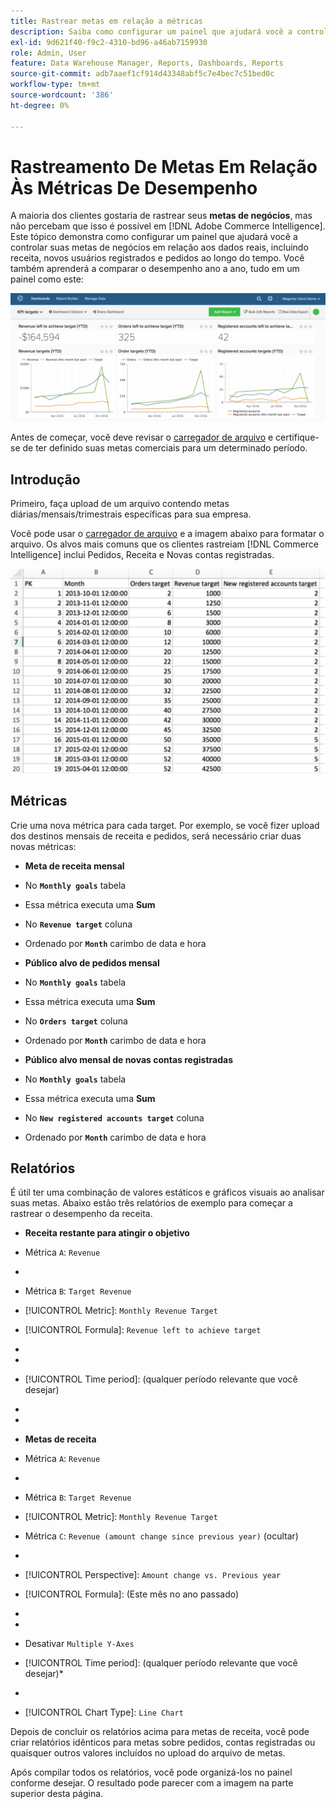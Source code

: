 ```yaml
---
title: Rastrear metas em relação a métricas
description: Saiba como configurar um painel que ajudará você a controlar suas metas comerciais em relação aos dados reais, incluindo a receita, os novos usuários registrados e os pedidos ao longo do tempo.
exl-id: 9d621f40-f9c2-4310-bd96-a46ab7159930
role: Admin, User
feature: Data Warehouse Manager, Reports, Dashboards, Reports
source-git-commit: adb7aaef1cf914d43348abf5c7e4bec7c51bed0c
workflow-type: tm+mt
source-wordcount: '386'
ht-degree: 0%

---
```


# Rastreamento De Metas Em Relação Às Métricas De Desempenho

A maioria dos clientes gostaria de rastrear seus **metas de negócios**, mas não percebam que isso é possível em [!DNL Adobe Commerce Intelligence]. Este tópico demonstra como configurar um painel que ajudará você a controlar suas metas de negócios em relação aos dados reais, incluindo receita, novos usuários registrados e pedidos ao longo do tempo. Você também aprenderá a comparar o desempenho ano a ano, tudo em um painel como este:

![](../../assets/Goals-_dashboard_2.png)

Antes de começar, você deve revisar o [carregador de arquivo](../importing-data/connecting-data/using-file-uploader.md) e certifique-se de ter definido suas metas comerciais para um determinado período.

## Introdução

Primeiro, faça upload de um arquivo contendo metas diárias/mensais/trimestrais específicas para sua empresa.

Você pode usar o [carregador de arquivo](../importing-data/connecting-data/using-file-uploader.md) e a imagem abaixo para formatar o arquivo. Os alvos mais comuns que os clientes rastreiam [!DNL Commerce Intelligence] inclui Pedidos, Receita e Novas contas registradas.

![](../../assets/Goals-_Excel.png)

## Métricas

Crie uma nova métrica para cada target. Por exemplo, se você fizer upload dos destinos mensais de receita e pedidos, será necessário criar duas novas métricas:

* **Meta de receita mensal**
* No **`Monthly goals`** tabela
* Essa métrica executa uma **Sum**
* No **`Revenue target`** coluna
* Ordenado por **`Month`** carimbo de data e hora

* **Público alvo de pedidos mensal**
* No **`Monthly goals`** tabela
* Essa métrica executa uma **Sum**
* No **`Orders target`** coluna
* Ordenado por **`Month`** carimbo de data e hora

* **Público alvo mensal de novas contas registradas**
* No **`Monthly goals`** tabela
* Essa métrica executa uma **Sum**
* No **`New registered accounts target`** coluna
* Ordenado por **`Month`** carimbo de data e hora

## Relatórios

É útil ter uma combinação de valores estáticos e gráficos visuais ao analisar suas metas. Abaixo estão três relatórios de exemplo para começar a rastrear o desempenho da receita.

* **Receita restante para atingir o objetivo**
* Métrica `A`: `Revenue`
* 
  [!UICONTROL Métrica]: `Revenue`

* Métrica `B`: `Target Revenue`
* [!UICONTROL Metric]: `Monthly Revenue Target`

* [!UICONTROL Formula]: `Revenue left to achieve target`
* 
  [!UICONTROL Fórmula]: `(B-A)`
* 
  [!UICONTROL Format]: `Number`

* [!UICONTROL Time period]: (qualquer período relevante que você desejar)
* 
  [!UICONTROL Interval]: `Month`
* 
  [!UICONTROL Tipo de gráfico]: `Scalar`

* **Metas de receita**
* Métrica `A`: `Revenue`
* 
  [!UICONTROL Métrica]: `Revenue`

* Métrica `B`: `Target Revenue`
* [!UICONTROL Metric]: `Monthly Revenue Target`

* Métrica `C`: `Revenue (amount change since previous year)` (ocultar)
* 
  [!UICONTROL Métrica]: `Revenue`
* [!UICONTROL Perspective]: `Amount change vs. Previous year`

* [!UICONTROL Formula]: (Este mês no ano passado)
* 
  [!UICONTROL Fórmula]: `(A-C)`
* 
  [!UICONTROL Format]: `Currency`

* Desativar `Multiple Y-Axes`
* [!UICONTROL Time period]: (qualquer período relevante que você desejar)*
* 
  [!UICONTROL Interval]: `Month`
* [!UICONTROL Chart Type]: `Line Chart`

Depois de concluir os relatórios acima para metas de receita, você pode criar relatórios idênticos para metas sobre pedidos, contas registradas ou quaisquer outros valores incluídos no upload do arquivo de metas.

Após compilar todos os relatórios, você pode organizá-los no painel conforme desejar. O resultado pode parecer com a imagem na parte superior desta página.
